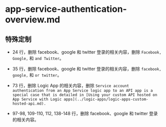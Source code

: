# app-service-authentication-overview.md

## 特殊定制

* 24 行，删除 facebook、google 和 twitter 登录的相关内容，删除 `Facebook, Google,` 和 `and Twitter`。

* 35 行，删除 facebook、google 和 twitter 登录的相关内容，删除 `facebook, google,` 和 `or twitter`。

* 73 行，删除 Logic App 的相关内容，删除 `Service account authentication from an App Service logic app to an API app is a special case that is detailed in [Using your custom API hosted on App Service with Logic apps](../logic-apps/logic-apps-custom-hosted-api.md).`

* 97-98, 109-110, 112, 138-148 行，删除 facebook、google 和 twitter 登录的相关内容。